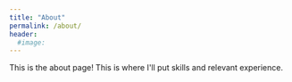 ```yaml
---
title: "About"
permalink: /about/
header:
  #image:
---
```


This is the about page! This is where I'll put skills and relevant experience.
